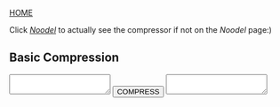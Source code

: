 [HOME](README.md)

Click [_Noodel_](https://tkellehe.github.io/noodel/editor.html) to actually see the compressor if not on the _Noodel_ page:)


<script src="https://code.jquery.com/jquery-3.1.1.min.js" integrity="sha256-hVVnYaiADRTO2PzUGmuLJr8BLUSjGIZsDYGmIJLv2b8=" crossorigin="anonymous"></script>

<script src="src/js/pipe.js"></script>
<script src="src/js/token.js"></script>
<script src="src/js/path.js"></script>
<script src="src/js/characters.js"></script>
<script src="src/js/types.js"></script>
<script src="src/noodel.js"></script>
<script src="src/noodel-basic_array.js"></script>
<script src="src/noodel-basic_cast.js"></script>
<script src="src/noodel-basic_operands.js"></script>
<script src="src/noodel-basic_pipe.js"></script>
<script src="src/noodel-basic_print.js"></script>
<script src="src/noodel-literals.js"></script>
<script src="src/noodel-loops.js"></script>

<link rel="stylesheet" type="text/css" href="docs.css">
<script type="text/javascript" src="docs.js"></script>

## Basic Compression

<div class="noodel-compressor_basic">
<textarea id="text"></textarea>
<button click="$('compressed').val(characters.compress_basic($('#text').val()))">COMPRESS</button>
<textarea id="compressed"></textarea>
</div>
